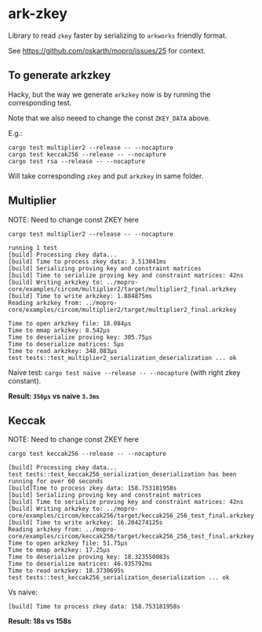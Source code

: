 # ark-zkey

Library to read `zkey` faster by serializing to `arkworks` friendly format.

See https://github.com/oskarth/mopro/issues/25 for context.

## To generate arkzkey

Hacky, but the way we generate `arkzkey` now is by running the corresponding test.

Note that we also neeed to change the const `ZKEY_DATA` above.

E.g.:

```
cargo test multiplier2 --release -- --nocapture
cargo test keccak256 --release -- --nocapture
cargo test rsa --release -- --nocapture
```

Will take corresponding `zkey` and put `arkzkey` in same folder.

## Multiplier

NOTE: Need to change const ZKEY here

`cargo test multiplier2 --release -- --nocapture`

```
running 1 test
[build] Processing zkey data...
[build] Time to process zkey data: 3.513041ms
[build] Serializing proving key and constraint matrices
[build] Time to serialize proving key and constraint matrices: 42ns
[build] Writing arkzkey to: ../mopro-core/examples/circom/multiplier2/target/multiplier2_final.arkzkey
[build] Time to write arkzkey: 1.884875ms
Reading arkzkey from: ../mopro-core/examples/circom/multiplier2/target/multiplier2_final.arkzkey

Time to open arkzkey file: 18.084µs
Time to mmap arkzkey: 8.542µs
Time to deserialize proving key: 305.75µs
Time to deserialize matrices: 5µs
Time to read arkzkey: 348.083µs
test tests::test_multiplier2_serialization_deserialization ... ok
```

Naive test: `cargo test naive --release -- --nocapture` (with right zkey constant).

**Result: `350µs` vs naive `3.3ms`**

## Keccak

NOTE: Need to change const ZKEY here

`cargo test keccak256 --release -- --nocapture`

```
[build] Processing zkey data...
test tests::test_keccak256_serialization_deserialization has been running for over 60 seconds
[build]Time to process zkey data: 158.753181958s
[build] Serializing proving key and constraint matrices
[build] Time to serialize proving key and constraint matrices: 42ns
[build] Writing arkzkey to: ../mopro-core/examples/circom/keccak256/target/keccak256_256_test_final.arkzkey
[build] Time to write arkzkey: 16.204274125s
Reading arkzkey from: ../mopro-core/examples/circom/keccak256/target/keccak256_256_test_final.arkzkey
Time to open arkzkey file: 51.75µs
Time to mmap arkzkey: 17.25µs
Time to deserialize proving key: 18.323550083s
Time to deserialize matrices: 46.935792ms
Time to read arkzkey: 18.3730695s
test tests::test_keccak256_serialization_deserialization ... ok
```

Vs naive:

`[build] Time to process zkey data: 158.753181958s`


**Result: 18s vs 158s**
